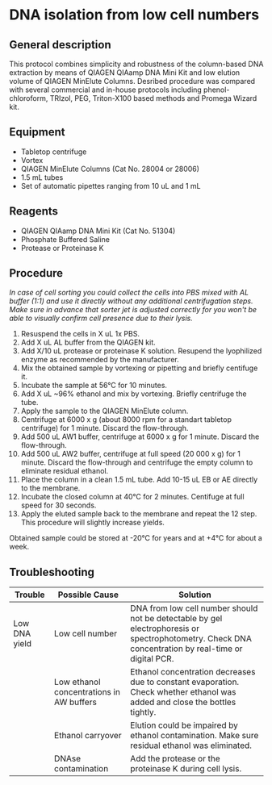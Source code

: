 DNA isolation from low cell numbers
===============================
General description
-------------------------------
This protocol combines simplicity and robustness of the column-based DNA extraction by means of QIAGEN QIAamp DNA Mini Kit 
and low elution volume of QIAGEN MinElute Columns. Desribed procedure was compared with several commercial and in-house
protocols including phenol-chloroform, TRIzol, PEG, Triton-X100 based methods and Promega Wizard kit. 

Equipment
-------------------------------
* Tabletop centrifuge
* Vortex
* QIAGEN MinElute Columns (Cat No. 28004 or 28006)
* 1.5 mL tubes
* Set of automatic pipettes ranging from 10 uL and 1 mL

Reagents
-------------------------------
* QIAGEN QIAamp DNA Mini Kit (Cat No. 51304)
* Phosphate Buffered Saline
* Protease or Proteinase K

Procedure
-------------------------------
*In case of cell sorting you could collect the cells into PBS mixed with AL buffer (1:1) and use it directly without any additional centrifugation steps.
Make sure in advance that sorter jet is adjusted correctly for you won't be able to visually confirm cell presence due to their lysis.*

1. Resuspend the cells in X uL 1x PBS.
2. Add X uL AL buffer from the QIAGEN kit.
3. Add X/10 uL protease or proteinase K solution. Resupend the lyophilized enzyme as recommended by the manufacturer.
4. Mix the obtained sample by vortexing or pipetting and briefly centifuge it.
5. Incubate the sample at 56°C for 10 minutes.
6. Add X uL ~96% ethanol and mix by vortexing. Briefly centrifuge the tube.
7. Apply the sample to the QIAGEN MinElute column.
8. Centrifuge at 6000 x g (about 8000 rpm for a standart tabletop centrifuge) for 1 minute. Discard the flow-through.
9. Add 500 uL AW1 buffer, centrifuge at 6000 x g for 1 minute. Discard the flow-through.
10. Add 500 uL AW2 buffer, centrifuge at full speed (20 000 x g) for 1 minute. Discard the flow-through and centrifuge the empty column to eliminate residual ethanol.
11. Place the column in a clean 1.5 mL tube. Add 10-15 uL EB or AE directly to the membrane.
12. Incubate the closed column at 40°C for 2 minutes. Centifuge at full speed for 30 seconds.
13. Apply the eluted sample back to the membrane and repeat the 12 step. This procedure will slightly increase yields.

Obtained sample could be stored at -20°C for years and at +4°C for about a week.

Troubleshooting
-------------------------------

| Trouble       | Possible Cause                           | Solution                                                                                                                                            |
|---------------|------------------------------------------|-----------------------------------------------------------------------------------------------------------------------------------------------------|
| Low DNA yield | Low cell number                          | DNA from low cell number should not be detectable by gel electrophoresis or spectrophotometry. Check DNA concentration by real-time or digital PCR. |
|               | Low ethanol concentrations in AW buffers | Ethanol concentration decreases due to constant evaporation. Check whether ethanol was added and close the bottles tightly.                         |
|               | Ethanol carryover                        | Elution could be impaired by ethanol contamination. Make sure residual ethanol was eliminated.                                                      |
|               | DNAse contamination                      | Add the protease or the proteinase K during cell lysis.                                                                                             |

